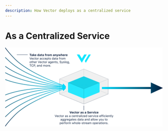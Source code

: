 ```yaml
---
description: How Vector deploys as a centralized service
---
```


# As a Centralized Service

![](../../assets/centralized-service.svg)



